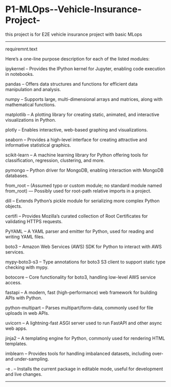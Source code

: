 # P1-MLOps--Vehicle-Insurance-Project-
this project is for E2E vehicle insurance project with basic MLops 


----------------------------------------------------------------------------------------------
requiremnt.text 

Here’s a one-line purpose description for each of the listed modules:

ipykernel – Provides the IPython kernel for Jupyter, enabling code execution in notebooks.

pandas – Offers data structures and functions for efficient data manipulation and analysis.

numpy – Supports large, multi-dimensional arrays and matrices, along with mathematical functions.

matplotlib – A plotting library for creating static, animated, and interactive visualizations in Python.

plotly – Enables interactive, web-based graphing and visualizations.

seaborn – Provides a high-level interface for creating attractive and informative statistical graphics.

scikit-learn – A machine learning library for Python offering tools for classification, regression, clustering, and more.

pymongo – Python driver for MongoDB, enabling interaction with MongoDB databases.

from_root – (Assumed typo or custom module; no standard module named from_root) — Possibly used for root-path relative imports in a project.

dill – Extends Python’s pickle module for serializing more complex Python objects.

certifi – Provides Mozilla’s curated collection of Root Certificates for validating HTTPS requests.

PyYAML – A YAML parser and emitter for Python, used for reading and writing YAML files.

boto3 – Amazon Web Services (AWS) SDK for Python to interact with AWS services.

mypy-boto3-s3 – Type annotations for boto3 S3 client to support static type checking with mypy.

botocore – Core functionality for boto3, handling low-level AWS service access.

fastapi – A modern, fast (high-performance) web framework for building APIs with Python.

python-multipart – Parses multipart/form-data, commonly used for file uploads in web APIs.

uvicorn – A lightning-fast ASGI server used to run FastAPI and other async web apps.

jinja2 – A templating engine for Python, commonly used for rendering HTML templates.

imblearn – Provides tools for handling imbalanced datasets, including over- and under-sampling.

-e . – Installs the current package in editable mode, useful for development and live changes.


------------------------------------------------------------------------------------------